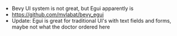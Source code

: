 - Bevy UI system is not great, but Egui apparently is
- https://github.com/mvlabat/bevy_egui
- Update: Egui is great for traditional UI's with text fields and forms, maybe not what the doctor ordered here
